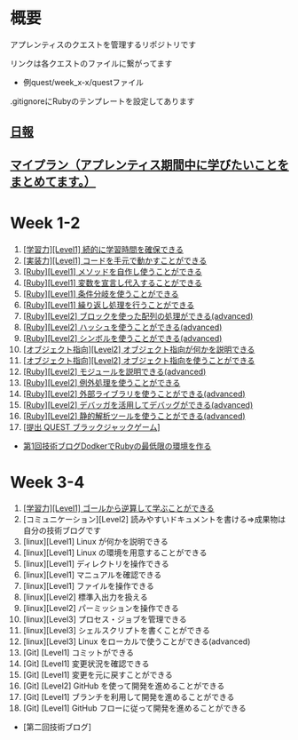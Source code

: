 # 概要 
アプレンティスのクエストを管理するリポジトリです

リンクは各クエストのファイルに繋がってます
- 例quest/week_x-x/questファイル

.gitignoreにRubyのテンプレートを設定してあります
## [日報](daily-report)
## [マイプラン（アプレンティス期間中に学びたいことをまとめてます。）](my_plan.md)

# Week 1-2　
1. [[学習力][Level1] 続的に学習時間を確保できる](quest/week_1-2/quest1.md)<br>
2. [[実装力][Level1] コードを手元で動かすことができる](quest/week_1-2/quest2.rb)<br>
3. [[Ruby][Level1] メソッドを自作し使うことができる](quest/week_1-2/quest3.rb)<br>
4. [[Ruby][Level1] 変数を宣言し代入することができる](quest/week_1-2/quest4.rb)<br>
5. [[Ruby][Level1] 条件分岐を使うことができる](quest/week_1-2/quest5.rb)<br>
6. [[Ruby][Level1] 繰り返し処理を行うことができる](quest/week_1-2/quest6.rb)<br>
7. [[Ruby][Level2] ブロックを使った配列の処理ができる(advanced)](quest/week_1-2/quest7.rb)<br>
8. [[Ruby][Level2] ハッシュを使うことができる(advanced)](quest/week_1-2/quest8.rb)<br>
9. [[Ruby][Level2] シンボルを使うことができる(advanced)](quest/week_1-2/quest9.rb)<br>
10. [[オブジェクト指向][Level2] オブジェクト指向が何かを説明できる](quest/week_1-2/quest10.md)<br>
11. [[オブジェクト指向][Level2] オブジェクト指向を使うことができる](quest/week_1-2/quest11.rb)<br>
12. [[Ruby][Level2] モジュールを説明できる(advanced)](quest/week_1-2/quest12.md)<br>
13. [[Ruby][Level2] 例外処理を使うことができる](quest/week_1-2/quest13.rb)<br>
14. [[Ruby][Level2] 外部ライブラリを使うことができる(advanced)](quest/week_1-2/quest14.rb)<br>
15. [[Ruby][Level2] デバッガを活用してデバッグができる(advanced)](quest/week_1-2/quest15.rb)<br>
16. [[Ruby][Level2] 静的解析ツールを使うことができる(advanced)](quest/week_1-2/quest16.md)<br>
17. [[提出 QUEST ブラックジャックゲーム]](quest/week_1-2/submission-quest)<br>
- [第1回技術ブログDodkerでRubyの最低限の環境を作る](https://qiita.com/yami-yami/items/68f4412c06f775e1571b)

# Week 3-4
1. [[学習力][Level1] ゴールから逆算して学ぶことができる](my_plan.md)
2. [コミュニケーション][Level2] 読みやすいドキュメントを書ける=>成果物は自分の技術ブログです
3. [linux][Level1] Linux が何かを説明できる
4. [linux][Level1] Linux の環境を用意することができる
5. [linux][Level1] ディレクトリを操作できる
6. [linux][Level1] マニュアルを確認できる
7. [linux][Level1] ファイルを操作できる
8. [linux][Level2] 標準入出力を扱える
9. [linux][Level2] パーミッションを操作できる
10. [linux][Level3] プロセス・ジョブを管理できる
11. [linux][Level3] シェルスクリプトを書くことができる
12. [linux][Level3] Linux をローカルで使うことができる(advanced)
13. [Git] [Level1] コミットができる
14. [Git] [Level1] 変更状況を確認できる
15. [Git] [Level1] 変更を元に戻すことができる
16. [Git] [Level2] GitHub を使って開発を進めることができる
17. [Git] [Level1] ブランチを利用して開発を進めることができる
18. [Git] [Level1] GitHub フローに従って開発を進めることができる
- [第二回技術ブログ]



